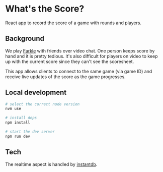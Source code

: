 # What's the Score?

React app to record the score of a game with rounds and players.

## Background

We play [Farkle](https://en.wikipedia.org/wiki/Farkle) with friends over video chat.
One person keeps score by hand and it is pretty tedious. It's also difficult for players
on video to keep up with the current score since they can't see the scoresheet.

This app allows clients to connect to the same game (via game ID) and receive live
updates of the score as the game progresses.

## Local development

```sh
# select the correct node version
nvm use

# install deps
npm install

# start the dev server
npm run dev
```

## Tech

The realtime aspect is handled by [instantdb](https://www.instantdb.com/).
